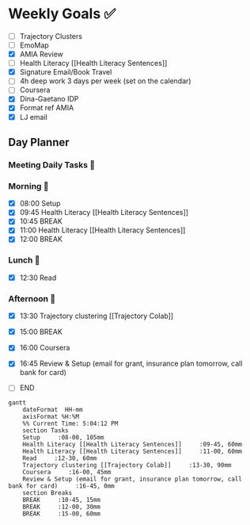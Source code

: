 # Weekly Goals ✅
  - [ ] Trajectory Clusters 
  - [ ] EmoMap
  - [x] AMIA Review 
  - [ ] Health Literacy [[Health Literacy Sentences]]
  - [x] Signature Email/Book Travel
  - [ ] 4h deep work 3 days per week (set on the calendar)
  - [ ] Coursera
  - [x] Dina-Gaetano IDP
  - [x] Format ref AMIA
  - [x] LJ email
## Day Planner
### Meeting Daily Tasks 💚 

### Morning 🔨
- [x] 08:00 Setup
- [x] 09:45 Health Literacy [[Health Literacy Sentences]]
- [x] 10:45 BREAK
- [x] 11:00 Health Literacy [[Health Literacy Sentences]]
- [x] 12:00 BREAK
### Lunch 👀
- [x] 12:30 Read
### Afternoon 👻
- [x] 13:30 Trajectory clustering [[Trajectory Colab]]
- [x] 15:00 BREAK
- [x] 16:00 Coursera
- [x] 16:45 Review & Setup (email for grant, insurance plan tomorrow, call bank for card)
- [ ] END


```mermaid
gantt
    dateFormat  HH-mm
    axisFormat %H:%M
    %% Current Time: 5:04:12 PM
    section Tasks
    Setup     :08-00, 105mm
    Health Literacy [[Health Literacy Sentences]]     :09-45, 60mm
    Health Literacy [[Health Literacy Sentences]]     :11-00, 60mm
    Read     :12-30, 60mm
    Trajectory clustering [[Trajectory Colab]]     :13-30, 90mm
    Coursera     :16-00, 45mm
    Review & Setup (email for grant, insurance plan tomorrow, call bank for card)     :16-45, 0mm
    section Breaks
    BREAK     :10-45, 15mm
    BREAK     :12-00, 30mm
    BREAK     :15-00, 60mm
```

